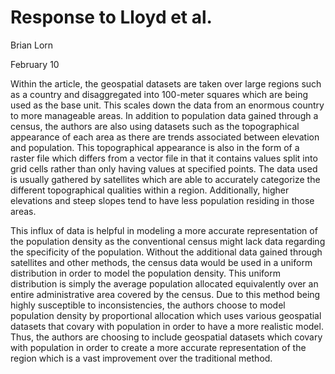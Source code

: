 # Response to Lloyd et al.
Brian Lorn

February 10

Within the article, the geospatial datasets are taken over large regions such as a country and disaggregated into 100-meter squares which are being used as the base unit. This scales down the data from an enormous country to more manageable areas. In addition to population data gained through a census, the authors are also using datasets such as the topographical appearance of each area as there are trends associated between elevation and population. This topographical appearance is also in the form of a raster file which differs from a vector file in that it contains values split into grid cells rather than only having values at specified points. The data used is usually gathered by satellites which are able to accurately categorize the different topographical qualities within a region. Additionally, higher elevations and steep slopes tend to have less population residing in those areas. 

This influx of data is helpful in modeling a more accurate representation of the population density as the conventional census might lack data regarding the specificity of the population. Without the additional data gained through satellites and other methods, the census data would be used in a uniform distribution in order to model the population density. This uniform distribution is simply the average population allocated equivalently over an entire administrative area covered by the census. Due to this method being highly susceptible to inconsistencies, the authors choose to model population density by proportional allocation which uses various geospatial datasets that covary with population in order to have a more realistic model. Thus, the authors are choosing to include geospatial datasets which covary with population in order to create a more accurate representation of the region which is a vast improvement over the traditional method.
